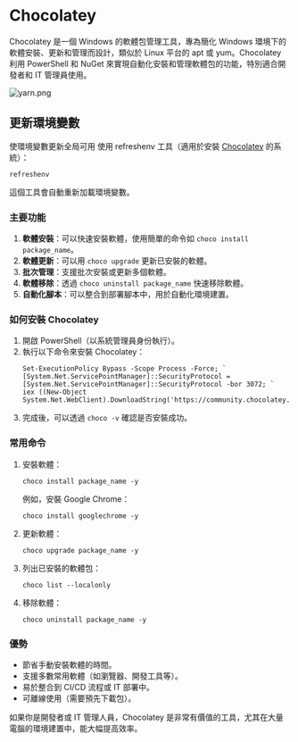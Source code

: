# Chocolatey

Chocolatey 是一個 Windows 的軟體包管理工具，專為簡化 Windows 環境下的軟體安裝、更新和管理而設計，類似於 Linux 平台的 apt 或 yum。Chocolatey 利用 PowerShell 和 NuGet 來實現自動化安裝和管理軟體包的功能，特別適合開發者和 IT 管理員使用。

![yarn.png](yarn.png)

## 更新環境變數
使環境變數更新全局可用
使用 refreshenv 工具（適用於安裝 [Chocolatey](https://chocolatey.org/) 的系統）：

```shell
refreshenv
```

這個工具會自動重新加載環境變數。

### 主要功能
1. **軟體安裝**：可以快速安裝軟體，使用簡單的命令如 `choco install package_name`。
2. **軟體更新**：可以用 `choco upgrade` 更新已安裝的軟體。
3. **批次管理**：支援批次安裝或更新多個軟體。
4. **軟體移除**：透過 `choco uninstall package_name` 快速移除軟體。
5. **自動化腳本**：可以整合到部署腳本中，用於自動化環境建置。

### 如何安裝 Chocolatey
1. 開啟 PowerShell（以系統管理員身份執行）。
2. 執行以下命令來安裝 Chocolatey：
   ```shell
   Set-ExecutionPolicy Bypass -Scope Process -Force; `
   [System.Net.ServicePointManager]::SecurityProtocol = [System.Net.ServicePointManager]::SecurityProtocol -bor 3072; `
   iex ((New-Object System.Net.WebClient).DownloadString('https://community.chocolatey.org/install.ps1'))
   ```
3. 完成後，可以透過 `choco -v` 確認是否安裝成功。

### 常用命令
1. 安裝軟體：
   ```shell
   choco install package_name -y
   ```
   例如，安裝 Google Chrome：
   ```shell
   choco install googlechrome -y
   ```

2. 更新軟體：
   ```shell
   choco upgrade package_name -y
   ```

3. 列出已安裝的軟體包：
   ```shell
   choco list --localonly
   ```

4. 移除軟體：
   ```shell
   choco uninstall package_name -y
   ```

### 優勢
- 節省手動安裝軟體的時間。
- 支援多數常用軟體（如瀏覽器、開發工具等）。
- 易於整合到 CI/CD 流程或 IT 部署中。
- 可離線使用（需要預先下載包）。

如果你是開發者或 IT 管理人員，Chocolatey 是非常有價值的工具，尤其在大量電腦的環境建置中，能大幅提高效率。